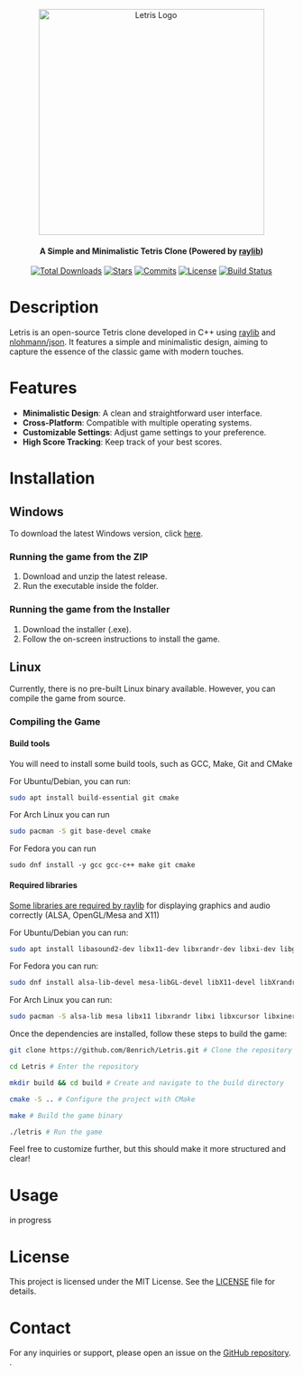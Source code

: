 <p align="center">
  <a href="https://github.com/8enrich/Letris" target="blank"><img src="https://github.com/user-attachments/assets/2c076b86-635c-428d-8e32-2f2df8bd239c" width="400" alt="Letris Logo" /></a>
</p>

<h4 align="center">A Simple and Minimalistic Tetris Clone (Powered by <a href="https://github.com/raysan5/raylib">raylib</a>)</h4>

<p align="center">
  <a href="https://github.com/8enrich/Letris/releases"><img src="https://img.shields.io/github/downloads/8enrich/Letris/total" alt="Total Downloads" /></a>
  <a href="https://github.com/8enrich/Letris/stargazers"><img src="https://img.shields.io/github/stars/8enrich/Letris?style=flat&label=stars" alt="Stars" /></a>
  <a href="https://github.com/8enrich/Letris/commits/master"><img src="https://img.shields.io/github/commits-since/8enrich/Letris/0.1v" alt="Commits" /></a>
  <a href="https://opensource.org/licenses/MIT"><img src="https://img.shields.io/github/license/8enrich/Letris" alt="License" /></a>
  <a href="https://github.com/8enrich/Letris/actions"><img src="https://img.shields.io/github/actions/workflow/status/8enrich/Letris/cmake-multi-platform.yml" alt="Build Status" /></a>
</p>

# Description

Letris is an open-source Tetris clone developed in C++ using [raylib](https://github.com/raysan5/raylib) and [nlohmann/json](https://github.com/nlohmann/json). It features a simple and minimalistic design, aiming to capture the essence of the classic game with modern touches.

# Features

- **Minimalistic Design**: A clean and straightforward user interface.
- **Cross-Platform**: Compatible with multiple operating systems.
- **Customizable Settings**: Adjust game settings to your preference.
- **High Score Tracking**: Keep track of your best scores.


# Installation

## Windows
To download the latest Windows version, click [here](https://github.com/8enrich/Letris/releases).

### Running the game from the ZIP
1. Download and unzip the latest release.
2. Run the executable inside the folder.

### Running the game from the Installer
1. Download the installer (.exe).
2. Follow the on-screen instructions to install the game.

## Linux
Currently, there is no pre-built Linux binary available. However, you can compile the game from source.

### Compiling the Game
#### Build tools

You will need to install some build tools, such as GCC, Make, Git and CMake 

For Ubuntu/Debian, you can run:
```bash
sudo apt install build-essential git cmake
```
For Arch Linux you can run
```bash
sudo pacman -S git base-devel cmake
```
For Fedora you can run
```
sudo dnf install -y gcc gcc-c++ make git cmake
```
#### Required libraries

[Some libraries are required by raylib](https://github.com/raysan5/raylib/wiki/Working-on-GNU-Linux) for displaying graphics and audio correctly (ALSA, OpenGL/Mesa and X11)

For Ubuntu/Debian you can run: 

```bash
sudo apt install libasound2-dev libx11-dev libxrandr-dev libxi-dev libgl1-mesa-dev libglu1-mesa-dev libxcursor-dev libxinerama-dev libwayland-dev libxkbcommon-dev
```
For Fedora you can run:

```bash
sudo dnf install alsa-lib-devel mesa-libGL-devel libX11-devel libXrandr-devel libXi-devel libXcursor-devel libXinerama-devel libatomic
```
For Arch Linux you can run:

```bash
sudo pacman -S alsa-lib mesa libx11 libxrandr libxi libxcursor libxinerama
```

Once the dependencies are installed, follow these steps to build the game:

```bash
git clone https://github.com/8enrich/Letris.git # Clone the repository

cd Letris # Enter the repository

mkdir build && cd build # Create and navigate to the build directory

cmake -S .. # Configure the project with CMake

make # Build the game binary

./letris # Run the game
```

Feel free to customize further, but this should make it more structured and clear!


# Usage

in progress

# License

This project is licensed under the MIT License. See the [LICENSE](LICENSE) file for details.

# Contact

For any inquiries or support, please open an issue on the [GitHub repository](https://github.com/8enrich/Letris).
.
